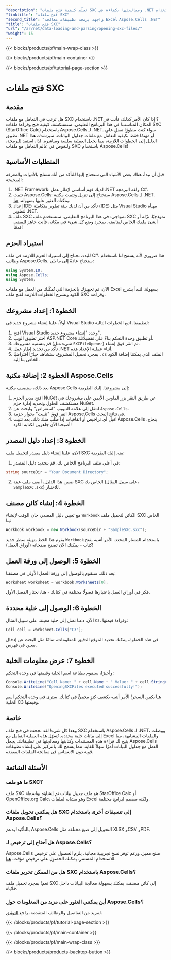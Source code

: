 ```yaml
---
"description": "تعلّم كيفية فتح ملفات SXC ومعالجتها بكفاءة في .NET باستخدام Aspose.Cells. دليل تعليمي خطوة بخطوة مع أمثلة برمجية."
"linktitle": "فتح ملفات SXC"
"second_title": "واجهة برمجة تطبيقات معالجة Excel Aspose.Cells .NET"
"title": "فتح ملفات SXC"
"url": "/ar/net/data-loading-and-parsing/opening-sxc-files/"
"weight": 15
---
```


{{< blocks/products/pf/main-wrap-class >}}

{{< blocks/products/pf/main-container >}}

{{< blocks/products/pf/tutorial-page-section >}}

# فتح ملفات SXC

## مقدمة
هل ترغب في التعامل مع ملفات SXC باستخدام .NET؟ إذا كان الأمر كذلك، فأنت في المكان المناسب! في هذا البرنامج التعليمي، سنستكشف كيفية فتح وقراءة ملفات SXC (StarOffice Calc) باستخدام Aspose.Cells لـ .NET. سواء كنت مطورًا تعمل على تطبيق .NET أو مهتمًا فقط بكيفية التعامل مع ملفات جداول البيانات، سيرشدك هذا الدليل إلى الخطوات اللازمة، مما يجعل العملية سلسة ومباشرة. 
لذا، استعد للبرمجة، ولنغوص في عالم التعامل مع ملفات SXC باستخدام Aspose.Cells!
## المتطلبات الأساسية
قبل أن نبدأ، هناك بعض الأشياء التي ستحتاج إليها للتأكد من أنك مسلح بالأدوات والمعرفة الصحيحة:
1. .NET Framework: لديك فهم أساسي لإطار عمل .NET ولغة البرمجة C#.
2. تثبيت Aspose.Cells: ستحتاج إلى تنزيل وتثبيت مكتبة Aspose.Cells لـ .NET. يمكنك العثور عليها بسهولة. [هنا](https://releases.aspose.com/cells/net/).
3. إعداد IDE: تأكد من أن لديك بيئة تطوير متكاملة (IDE) مثل Visual Studio مهيأة لتطوير .NET.
4. ملف SXC نموذجي: في هذا البرنامج التعليمي، سنستخدم ملف SXC نموذجيًا. نزّله أو أنشئ ملفك الخاص لمتابعته.
بمجرد وضع كل شيء في مكانه، فأنت جاهز للمضي قدمًا!
## استيراد الحزم
للبدء، نحتاج إلى استيراد الحزم اللازمة في ملف C#. هذا ضروري لأنه يسمح لنا باستخدام وظائف Aspose.Cells. ستحتاج عادةً إلى ما يلي:
```csharp
using System.IO;
using Aspose.Cells;
using System;
```
الآن، تم تجهيزك بالحزمة التي تُمكّنك من العمل مع ملفات Excel بسهولة. لنبدأ بشرح الكود ونشرح الخطوات اللازمة لفتح ملف SXC وقراءته.

## الخطوة 1: إعداد مشروعك
أولاً، علينا إنشاء مشروع جديد في Visual Studio لتطبيقنا. اتبع الخطوات التالية:
1. افتح Visual Studio وحدد "إنشاء مشروع جديد".
2. اختر تطبيق الويب ASP.NET Core أو تطبيق وحدة التحكم بناءً على تفضيلاتك.
3. قم بتسمية مشروعك (شيء مثل `SXCFileOpener`) ثم انقر فوق إنشاء.
4. تأكد من تحديد إطار عمل .NET أثناء عملية الإعداد هذه.
5. بمجرد تحميل المشروع، ستشاهد خيارًا افتراضيًا `.cs` الملف الذي يمكننا إضافة الكود الخاص بنا إليه.
## الخطوة 2: إضافة مكتبة Aspose.Cells
بعد ذلك، سنضيف مكتبة Aspose.Cells إلى مشروعنا. إليك الطريقة:
1. افتح مدير الحزم NuGet عن طريق النقر بزر الماوس الأيمن على مشروعك في مستكشف الحلول وتحديد إدارة حزم NuGet.
2. انتقل إلى علامة التبويب "استعراض" وابحث عن `Aspose.Cells`.
3. انقر فوق "تثبيت" بجوار حزمة Aspose.Cells في نتائج البحث.
4. اقبل أي تراخيص أو اتفاقيات إذا طُلب منك ذلك.
بعد تثبيت Aspose.Cells بنجاح، أصبحنا الآن جاهزين لكتابة الكود!
## الخطوة 3: إعداد دليل المصدر
الآن، علينا إنشاء دليل مصدر لتحميل ملف SXC منه. إليك الطريقة:
1. في أعلى ملف البرنامج الخاص بك، قم بتحديد دليل المصدر:
```csharp
string sourceDir = "Your Document Directory";
```
2. ضمن هذا الدليل، أضف ملف عينة SXC الخاص بك (على سبيل المثال، `SampleSXC.sxc`) للاختبار.
## الخطوة 4: إنشاء كائن مصنف
مع تعيين دليل المصدر، حان الوقت لإنشاء `Workbook` الكائن لتحميل ملف SXC الخاص بنا:
```csharp
Workbook workbook = new Workbook(sourceDir + "SampleSXC.sxc");
```
يقوم هذا الخط بتهيئة سطر جديد `Workbook` باستخدام المسار المحدد. الأمر أشبه بفتح كتاب - يمكنك الآن تصفح صفحاته (أوراق العمل)!
## الخطوة 5: الوصول إلى ورقة العمل
بعد ذلك، سنقوم بالوصول إلى ورقة العمل الأولى في مصنفنا:
```csharp
Worksheet worksheet = workbook.Worksheets[0];
```
فكر في أوراق العمل باعتبارها فصولًا مختلفة في كتابك - هنا، نختار الفصل الأول.
## الخطوة 6: الوصول إلى خلية محددة
الآن، دعنا نصل إلى خلية معينة، على سبيل المثال `C3`، وقراءة قيمتها:
```csharp
Cell cell = worksheet.Cells["C3"];
```
في هذه الخطوة، يمكنك تحديد الموقع الدقيق للمعلومات، تمامًا مثل البحث عن إدخال معين في فهرس. 
## الخطوة 7: عرض معلومات الخلية
وأخيرًا، سنقوم بطباعة اسم الخلية وقيمتها في وحدة التحكم:
```csharp
Console.WriteLine("Cell Name: " + cell.Name + " Value: " + cell.StringValue);
Console.WriteLine("OpeningSXCFiles executed successfully!");
```
هنا يكمن السحر! الأمر أشبه بكشف كنزٍ مخفيٍّ في كتابك. سترى في وحدة التحكم اسم الخلية C3 وقيمتها.

## خاتمة
وهذا كل شيء! لقد نجحت في فتح ملف SXC باستخدام Aspose.Cells لـ .NET، ووصلت إلى بيانات خلية محددة. تُسهّل هذه العملية التعامل مع Excel والملفات المشابهة، مما يتيح لك قراءة هذه المستندات وكتابتها ومعالجتها في تطبيقاتك. 
يجعل Aspose.Cells العمل مع جداول البيانات أمرًا سهلاً للغاية، مما يسمح لك بالتركيز على إنشاء تطبيقات قوية دون الانغماس في معالجة الملفات المعقدة.
## الأسئلة الشائعة
### ما هو ملف SXC؟
ملف SXC هو ملف جدول بيانات تم إنشاؤه بواسطة StarOffice Calc أو OpenOffice.org Calc، وهو مشابه لملفات Excel ولكنه مصمم لبرامج مختلفة.
### هل يمكنني تحويل ملفات SXC إلى تنسيقات أخرى باستخدام Aspose.Cells؟
بالتأكيد! يدعم Aspose.Cells التحويل إلى صيغ مختلفة مثل XLSX وCSV وPDF.
### هل أحتاج إلى ترخيص لـ Aspose.Cells؟
Aspose.Cells منتج مميز، ورغم توفر نسخ تجريبية مجانية، يلزم الحصول على ترخيص للاستخدام المستمر. يمكنك الحصول على ترخيص مؤقت. [هنا](https://purchase.aspose.com/temporary-license/).
### هل من الممكن تحرير ملفات SXC باستخدام Aspose.Cells؟
نعم! بمجرد تحميل ملف SXC إلى كائن مصنف، يمكنك بسهولة معالجة البيانات داخل خلاياه.
### أين يمكنني العثور على مزيد من المعلومات حول Aspose.Cells؟
لمزيد من التفاصيل والوظائف المتقدمة، راجع [التوثيق](https://reference.aspose.com/cells/net/).

{{< /blocks/products/pf/tutorial-page-section >}}

{{< /blocks/products/pf/main-container >}}

{{< /blocks/products/pf/main-wrap-class >}}

{{< blocks/products/products-backtop-button >}}